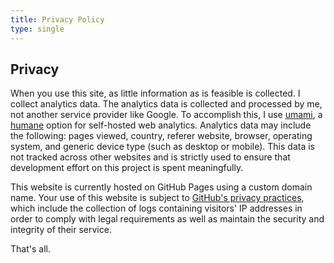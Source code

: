 ```yaml
---
title: Privacy Policy
type: single
---
```


## Privacy

When you use this site, as little information as is feasible is collected. I collect analytics data. The analytics data is collected and processed by me, not another service provider like Google. To accomplish this, I use [umami](https://umami.is/), a [humane](https://github.com/humanetech-community/awesome-humane-tech#analytics) option for self-hosted web analytics. Analytics data may include the following: pages viewed, country, referer website, browser, operating system, and generic device type (such as desktop or mobile). This data is not tracked across other websites and is strictly used to ensure that development effort on this project is spent meaningfully.

This website is currently hosted on GitHub Pages using a custom domain name. Your use of this website is subject to [GitHub's privacy practices](https://docs.github.com/en/github/site-policy/github-privacy-statement#github-pages), which include the collection of logs containing visitors' IP addresses in order to comply with legal requirements as well as maintain the security and integrity of their service.

That's all.